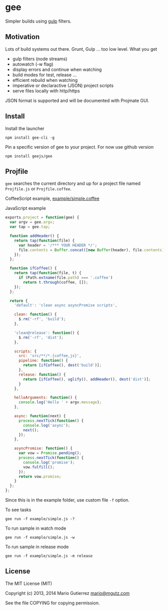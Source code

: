 # gee

Simpler builds using [gulp](https://github.com/gulpjs/gulp) filters.


## Motivation

Lots of build systems out there. Grunt, Gulp ... too low level. What you get

* gulp filters (node streams)
* autowatch (-w flag)
* display errors and continue when watching
* build modes for test, release ...
* efficient rebuild when watching
* imperative or declaractive (JSON) project scripts
* serve files locally with http/https

JSON format is supported and will be documented with Projmate GUI.

## Install

Install the launcher

    npm install gee-cli -g

Pin a specific version of gee to your project. For now use github version

    npm install geejs/gee


## Projfile

`gee` searches the current directory and up for a project file named `Projfile.js`
or `Projfile.coffee`.

CoffeeScript example, [example/simple.coffee](example/simple.coffee)

JavaScript example

```js
exports.project = function(gee) {
  var argv = gee.argv;
  var tap = gee.tap;

  function addHeader() {
    return tap(function(file) {
      var header = '/*** YOUR HEADER */';
      file.contents = Buffer.concat([new Buffer(header), file.contents]);
    });
  };

  function ifCoffee() {
    return tap(function(file, t) {
      if (Path.extname(file.path) === '.coffee')
        return t.through(coffee, []);
    });
  };

  return {
    'default': 'clean async asyncPromise scripts',

    clean: function() {
      $.rm('-rf', 'build');
    },

    'clean@release': function() {
      $.rm('-rf', 'dist');
    },

    scripts: {
      src: 'src/**/*.{coffee,js}',
      pipeline: function() {
        return [ifCoffee(), dest('build')];
      },
      release: function() {
        return [ifCoffee(), uglify(), addHeader(), dest('dist')];
      }
    },

    helloArguments: function() {
      console.log('Hello ' + argv.message);
    },

    async: function(next) {
      process.nextTick(function() {
        console.log('async');
        next();
      });
    },

    asyncPromise: function() {
      var vow = Promise.pending();
      process.nextTick(function() {
        console.log('promise');
        vow.fulfill();
      });
      return vow.promise;
    }
  };
};
```

Since this is in the example folder, use custom file `-f` option.

To see tasks

    gee run -f example/simple.js -?

To run sample in watch mode

    gee run -f example/simple.js -w

To run sample in release mode

    gee run -f example/simple.js -m release


## License

The MIT License (MIT)

Copyright (c) 2013, 2014 Mario Gutierrez <mario@mgutz.com>

See the file COPYING for copying permission.

